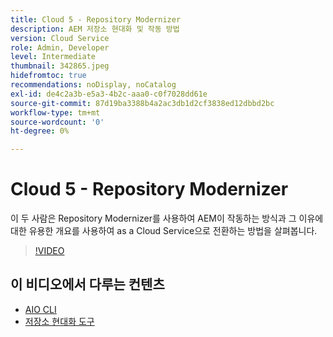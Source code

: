 ```yaml
---
title: Cloud 5 - Repository Modernizer
description: AEM 저장소 현대화 및 작동 방법
version: Cloud Service
role: Admin, Developer
level: Intermediate
thumbnail: 342865.jpeg
hidefromtoc: true
recommendations: noDisplay, noCatalog
exl-id: de4c2a3b-e5a3-4b2c-aaa0-c0f7028dd61e
source-git-commit: 87d19ba3388b4a2ac3db1d2cf3838ed12dbbd2bc
workflow-type: tm+mt
source-wordcount: '0'
ht-degree: 0%

---
```


# Cloud 5 - Repository Modernizer

이 두 사람은 Repository Modernizer를 사용하여 AEM이 작동하는 방식과 그 이유에 대한 유용한 개요를 사용하여 as a Cloud Service으로 전환하는 방법을 살펴봅니다.

>[!VIDEO](https://video.tv.adobe.com/v/342865)

## 이 비디오에서 다루는 컨텐츠

+ [AIO CLI](https://github.com/adobe/aio-cli-plugin-aem-cloud-service-migration)
+ [저장소 현대화 도구](https://github.com/adobe/aem-cloud-service-source-migration/tree/master/packages/repository-modernizer)
